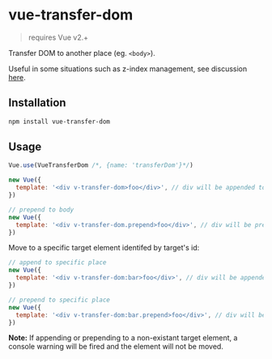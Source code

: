 # vue-transfer-dom
> requires Vue v2.+

Transfer DOM to another place (eg. `<body>`).

Useful in some situations such as z-index management, see discussion [here](https://github.com/vuejs/vue/issues/2130).

## Installation
```sh
npm install vue-transfer-dom
```

## Usage

```js
Vue.use(VueTransferDom /*, {name: 'transferDom'}*/)

new Vue({
  template: '<div v-transfer-dom>foo</div>', // div will be appended to body(default)
})

// prepend to body
new Vue({
  template: '<div v-transfer-dom.prepend>foo</div>', // div will be prepended to body(default)
})
```

Move to a specific target element identifed by target's id:
```js
// append to specific place
new Vue({
  template: '<div v-transfer-dom:bar>foo</div>', // div will be appended to #bar(document.getElementById)
})

// prepend to specific place
new Vue({
  template: '<div v-transfer-dom:bar.prepend>foo</div>', // div will be prepended to #bar(document.getElementById)
})
```

**Note:** If appending or prepending to a non-existant target element, a console warning 
will be fired and the element will not be moved.
